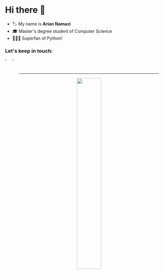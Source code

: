 <h1>Hi there 👋</h1>

- 🏷️  My name is <b>Arian Namazi</b>
- 🎓  Master's degree student of Computer Science
- 👨🏻‍💻  Superfan of Python!

<h3 align="left">Let's keep in touch:</h3>

<p align="left">
    
  <a href="mailto: arian.namazi7@gmail.com">
        <img align="left" 
             alt="email"
             title="Email"
             width="4%" 
             src="https://cdn-icons-png.flaticon.com/512/732/732200.png">
    </a>
    
    
  <a href="https://www.linkedin.com/in/arian-namazi/">
        <img align="left" 
             alt="linkedin" 
             title="LinkedIn"
             width="4%" 
             src="https://cdn2.iconfinder.com/data/icons/social-media-2285/512/1_Linkedin_unofficial_colored_svg-512.png">
    </a>
  
  <!-- <a href="https://www.researchgate.net/profile/">
        <img align="left" 
             alt="researchgate"
             title="ResearchGate"
             width="4%" 
             src="https://cdn.icon-icons.com/icons2/2108/PNG/512/researchgate_icon_130843.png">
    </a> -->
</p>

<br><br>

---

<p align="center">
    <a href="#">
        <img
            width="40%"
            src="https://github-readme-stats.vercel.app/api/top-langs/?username=namazia0&layout=compact&include_all_commits=true&show_icons=true&theme=tokyonight&custom_title=Most+Used+Languages"
        />
        </a>
</p>
